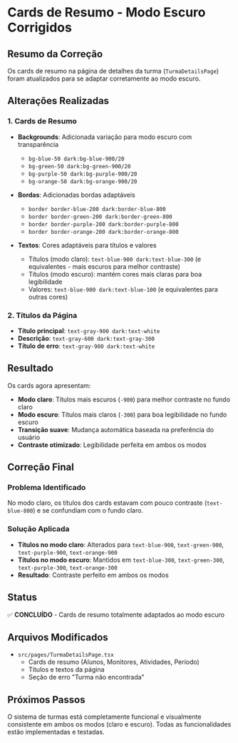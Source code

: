 # Cards de Resumo - Modo Escuro Corrigidos

## Resumo da Correção

Os cards de resumo na página de detalhes da turma (`TurmaDetailsPage`) foram atualizados para se adaptar corretamente ao modo escuro.

## Alterações Realizadas

### 1. Cards de Resumo

- **Backgrounds**: Adicionada variação para modo escuro com transparência
  - `bg-blue-50 dark:bg-blue-900/20`
  - `bg-green-50 dark:bg-green-900/20`
  - `bg-purple-50 dark:bg-purple-900/20`
  - `bg-orange-50 dark:bg-orange-900/20`

- **Bordas**: Adicionadas bordas adaptáveis
  - `border border-blue-200 dark:border-blue-800`
  - `border border-green-200 dark:border-green-800`
  - `border border-purple-200 dark:border-purple-800`
  - `border border-orange-200 dark:border-orange-800`

- **Textos**: Cores adaptáveis para títulos e valores
  - Títulos (modo claro): `text-blue-900 dark:text-blue-300` (e equivalentes - mais escuros para melhor contraste)
  - Títulos (modo escuro): mantém cores mais claras para boa legibilidade
  - Valores: `text-blue-900 dark:text-blue-100` (e equivalentes para outras cores)

### 2. Títulos da Página

- **Título principal**: `text-gray-900 dark:text-white`
- **Descrição**: `text-gray-600 dark:text-gray-300`
- **Título de erro**: `text-gray-900 dark:text-white`

## Resultado

Os cards agora apresentam:

- **Modo claro**: Títulos mais escuros (`-900`) para melhor contraste no fundo claro
- **Modo escuro**: Títulos mais claros (`-300`) para boa legibilidade no fundo escuro
- **Transição suave**: Mudança automática baseada na preferência do usuário
- **Contraste otimizado**: Legibilidade perfeita em ambos os modos

## Correção Final

### Problema Identificado

No modo claro, os títulos dos cards estavam com pouco contraste (`text-blue-800`) e se confundiam com o fundo claro.

### Solução Aplicada

- **Títulos no modo claro**: Alterados para `text-blue-900`, `text-green-900`, `text-purple-900`, `text-orange-900`
- **Títulos no modo escuro**: Mantidos em `text-blue-300`, `text-green-300`, `text-purple-300`, `text-orange-300`
- **Resultado**: Contraste perfeito em ambos os modos

## Status

✅ **CONCLUÍDO** - Cards de resumo totalmente adaptados ao modo escuro

## Arquivos Modificados

- `src/pages/TurmaDetailsPage.tsx`
  - Cards de resumo (Alunos, Monitores, Atividades, Período)
  - Títulos e textos da página
  - Seção de erro "Turma não encontrada"

## Próximos Passos

O sistema de turmas está completamente funcional e visualmente consistente em ambos os modos (claro e escuro). Todas as funcionalidades estão implementadas e testadas.
